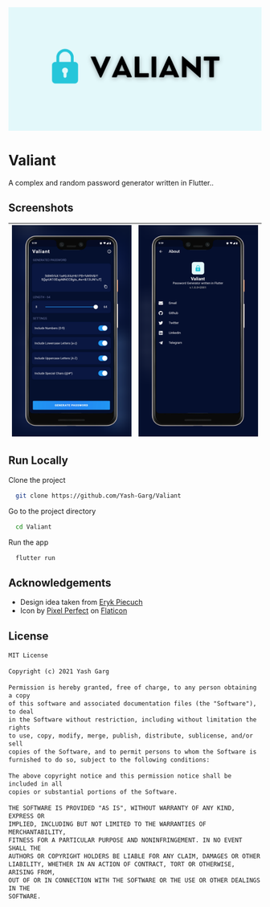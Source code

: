 ![Logo](https://raw.githubusercontent.com/Yash-Garg/Valiant/dev/assets/header.png)

# Valiant

A complex and random password generator written in Flutter..

## Screenshots

| ![screen 1](https://raw.githubusercontent.com/Yash-Garg/Valiant/dev/assets/screen-1.png) | ![screen 2](https://raw.githubusercontent.com/Yash-Garg/Valiant/dev/assets/screen-2.png) |
| :--------------------------------------------------------------------------------------: | :--------------------------------------------------------------------------------------: |

## Run Locally

Clone the project

```bash
  git clone https://github.com/Yash-Garg/Valiant
```

Go to the project directory

```bash
  cd Valiant
```

Run the app

```bash
  flutter run
```

## Acknowledgements

- Design idea taken from [Eryk Piecuch](https://dribbble.com/shots/5900275-Password-Manager-App-Generate-Password-Settings)
- Icon by [Pixel Perfect](https://www.flaticon.com/authors/pixel-perfect) on [Flaticon](https://flaticon.com/)

## License

```
MIT License

Copyright (c) 2021 Yash Garg

Permission is hereby granted, free of charge, to any person obtaining a copy
of this software and associated documentation files (the "Software"), to deal
in the Software without restriction, including without limitation the rights
to use, copy, modify, merge, publish, distribute, sublicense, and/or sell
copies of the Software, and to permit persons to whom the Software is
furnished to do so, subject to the following conditions:

The above copyright notice and this permission notice shall be included in all
copies or substantial portions of the Software.

THE SOFTWARE IS PROVIDED "AS IS", WITHOUT WARRANTY OF ANY KIND, EXPRESS OR
IMPLIED, INCLUDING BUT NOT LIMITED TO THE WARRANTIES OF MERCHANTABILITY,
FITNESS FOR A PARTICULAR PURPOSE AND NONINFRINGEMENT. IN NO EVENT SHALL THE
AUTHORS OR COPYRIGHT HOLDERS BE LIABLE FOR ANY CLAIM, DAMAGES OR OTHER
LIABILITY, WHETHER IN AN ACTION OF CONTRACT, TORT OR OTHERWISE, ARISING FROM,
OUT OF OR IN CONNECTION WITH THE SOFTWARE OR THE USE OR OTHER DEALINGS IN THE
SOFTWARE.
```
